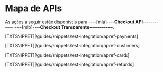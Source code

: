 # Mapa de APIs

As ações a seguir estão disponíveis para ----[mla]----**Checkout API**------------ ----[mlb]----**Checkout Transparente------------**.

[TXTSNIPPET][/guides/snippets/test-integration/apiref-payments]

[TXTSNIPPET][/guides/snippets/test-integration/apiref-customers]

[TXTSNIPPET][/guides/snippets/test-integration/apiref-cards]

[TXTSNIPPET][/guides/snippets/test-integration/apiref-refunds]